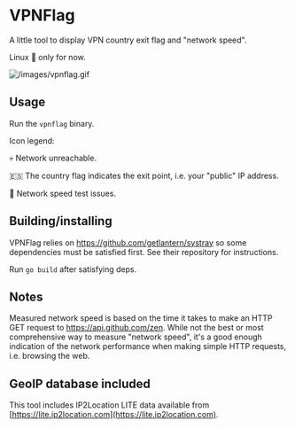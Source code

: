 # VPNFlag

A little tool to display VPN country exit flag and "network speed".

Linux 🐧 only for now.

![/images/vpnflag.gif](images/vpnflag.gif)

## Usage

Run the `vpnflag` binary.

Icon legend:

💀 Network unreachable.

🇪🇸 The country flag indicates the exit point, i.e. your "public" IP address.

🔴 Network speed test issues.

## Building/installing

VPNFlag relies on https://github.com/getlantern/systray so some dependencies must be satisfied first. See their repository for instructions.

Run `go build` after satisfying deps.

## Notes

Measured network speed is based on the time it takes to make an HTTP GET request to https://api.github.com/zen. While not the best or most comprehensive way to measure "network speed", it's a good enough indication of the network performance when making simple HTTP requests, i.e. browsing the web.

## GeoIP database included

This tool includes IP2Location LITE data available from [https://lite.ip2location.com](https://lite.ip2location.com).
